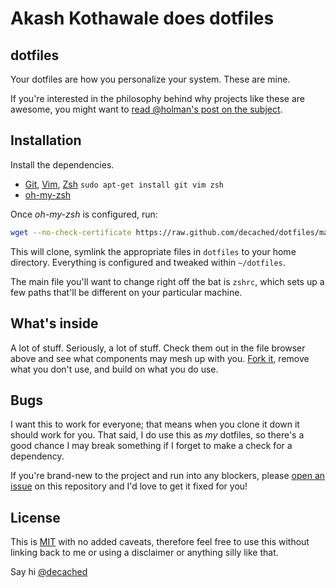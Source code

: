 # Akash Kothawale does dotfiles

## dotfiles

Your dotfiles are how you personalize your system. These are mine.

If you're interested in the philosophy behind why projects like these are
awesome, you might want to [read @holman's post on the
subject](http://zachholman.com/2010/08/dotfiles-are-meant-to-be-forked/).

## Installation

Install the dependencies.

- [Git](http://git-scm.com), [Vim](http://www.vim.org), [Zsh](http://www.zsh.org) `sudo apt-get install git vim zsh`
- [oh-my-zsh](https://github.com/robbyrussell/oh-my-zsh)

Once *oh-my-zsh* is configured, run:
```bash
wget --no-check-certificate https://raw.github.com/decached/dotfiles/master/setup/web-install.sh -O - | zsh
```

This will clone, symlink the appropriate files in `dotfiles` to your home directory.
Everything is configured and tweaked within `~/dotfiles`.

The main file you'll want to change right off the bat is `zshrc`,
which sets up a few paths that'll be different on your particular machine.

## What's inside

A lot of stuff. Seriously, a lot of stuff. Check them out in the file browser
above and see what components may mesh up with you.
[Fork it](https://github.com/decached/dotfiles/fork), remove what you don't
use, and build on what you do use.

## Bugs

I want this to work for everyone; that means when you clone it down it should
work for you. That
said, I do use this as *my* dotfiles, so there's a good chance I may break
something if I forget to make a check for a dependency.

If you're brand-new to the project and run into any blockers, please
[open an issue](https://github.com/decached/dotfiles/issues) on this repository
and I'd love to get it fixed for you!

## License
This is [MIT](http://decached.mit-license.org) with no added caveats, therefore feel free to use this
without linking back to me or using a disclaimer or anything silly like that.

Say hi [@decached](https://twitter.com/decached)
